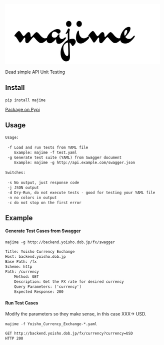 ![](./resources/majime-logo1.png)

Dead simple API Unit Testing

## Install

`pip install majime`

[Package on Pypi](https://pypi.org/project/majime/)

## Usage

    Usage:

     -f Load and run tests from YAML file
        Example: majime -f test.yaml
     -g Generate test suite (YAML) from Swagger document
        Example: majime -g http://api.example.com/swagger.json

    Switches:

     -s No output, just response code
     -j JSON output
     -d Dry-Run, do not execute tests - good for testing your YAML file
     -n no colors in output
     -c do not stop on the first error

## Example

#### Generate Test Cases from Swagger

`majime -g http://backend.yoisho.dob.jp/fx/swagger`

    Title: Yoisho Currency Exchange
    Host: backend.yoisho.dob.jp
    Base Path: /fx
    Scheme: http
    Path: /currency
		Method: GET
		Description: Get the FX rate for desired currency
		Query Parameters: ['currency']
		Expected Response: 200

#### Run Test Cases

Modify the parameters so they make sense, in this case XXX-> USD.

`majime -f Yoisho_Currency_Exchange-*.yaml`

    GET http://backend.yoisho.dob.jp/fx/currency?currency=USD
	HTTP 200

